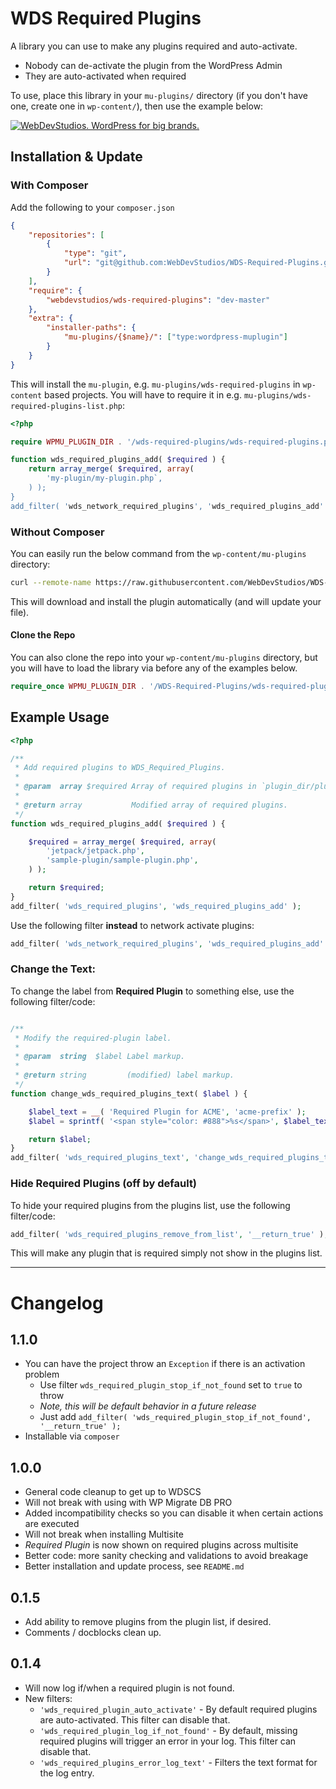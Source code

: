 # WDS Required Plugins

A library you can use to make any plugins required and auto-activate.

* Nobody can de-activate the plugin from the WordPress Admin
* They are auto-activated when required

To use, place this library in your `mu-plugins/` directory (if you don't have one, create one in `wp-content/`), then use the example below:

<a href="https://webdevstudios.com/contact/"><img src="https://webdevstudios.com/wp-content/uploads/2018/04/wds-github-banner.png" alt="WebDevStudios. WordPress for big brands."></a>

## Installation & Update

### With Composer

Add the following to your `composer.json`

```json
{
    "repositories": [
        {
            "type": "git",
            "url": "git@github.com:WebDevStudios/WDS-Required-Plugins.git"
        }
    ],
    "require": {
        "webdevstudios/wds-required-plugins": "dev-master"
    },
    "extra": {
        "installer-paths": {
            "mu-plugins/{$name}/": ["type:wordpress-muplugin"]
        }
    }
}
```

This will install the `mu-plugin`, e.g. `mu-plugins/wds-required-plugins` in `wp-content` based projects. You will have to require it in e.g. `mu-plugins/wds-required-plugins-list.php`:

```php
<?php

require WPMU_PLUGIN_DIR . '/wds-required-plugins/wds-required-plugins.php';

function wds_required_plugins_add( $required ) {
    return array_merge( $required, array(
        'my-plugin/my-plugin.php`,
    ) );
}
add_filter( 'wds_network_required_plugins', 'wds_required_plugins_add' );

```

### Without Composer

You can easily run the below command from the `wp-content/mu-plugins` directory:

```sh
curl --remote-name https://raw.githubusercontent.com/WebDevStudios/WDS-Required-Plugins/master/wds-required-plugins.php
```

This will download and install the plugin automatically (and will update your file).

#### Clone the Repo

You can also clone the repo into your `wp-content/mu-plugins` directory, but you will have
to load the library via before any of the examples below.

```php
require_once WPMU_PLUGIN_DIR . '/WDS-Required-Plugins/wds-required-plugins.php';
```

## Example Usage

```php
<?php

/**
 * Add required plugins to WDS_Required_Plugins.
 *
 * @param  array $required Array of required plugins in `plugin_dir/plugin_file.php` form.
 *
 * @return array           Modified array of required plugins.
 */
function wds_required_plugins_add( $required ) {

	$required = array_merge( $required, array(
		'jetpack/jetpack.php',
		'sample-plugin/sample-plugin.php',
	) );

	return $required;
}
add_filter( 'wds_required_plugins', 'wds_required_plugins_add' );
```

Use the following filter **instead** to network activate plugins:

```php
add_filter( 'wds_network_required_plugins', 'wds_required_plugins_add' );
```

### Change the Text:

To change the label from **Required Plugin** to something else, use the following filter/code:

```php

/**
 * Modify the required-plugin label.
 *
 * @param  string  $label Label markup.
 *
 * @return string         (modified) label markup.
 */
function change_wds_required_plugins_text( $label ) {

	$label_text = __( 'Required Plugin for ACME', 'acme-prefix' );
	$label = sprintf( '<span style="color: #888">%s</span>', $label_text );

	return $label;
}
add_filter( 'wds_required_plugins_text', 'change_wds_required_plugins_text' );
```

### Hide Required Plugins (off by default)

To hide your required plugins from the plugins list, use the following filter/code:

```php
add_filter( 'wds_required_plugins_remove_from_list', '__return_true' );
```

This will make any plugin that is required simply not show in the plugins list.

____________________

# Changelog

## 1.1.0

- You can have the project throw an `Exception` if there is an activation problem
    - Use filter `wds_required_plugin_stop_if_not_found` set to `true` to throw
    - *Note, this will be default behavior in a future release*
    - Just add `add_filter( 'wds_required_plugin_stop_if_not_found', '__return_true' );`
- Installable via `composer`

## 1.0.0

- General code cleanup to get up to WDSCS
- Will not break with using with WP Migrate DB PRO
- Added incompatibility checks so you can disable it when certain actions are executed
- Will not break when installing Multisite
- *Required Plugin* is now shown on required plugins across multisite
- Better code: more sanity checking and validations to avoid breakage
- Better installation and update process, see `README.md`

## 0.1.5

- Add ability to remove plugins from the plugin list, if desired.
- Comments / docblocks clean up.

## 0.1.4

- Will now log if/when a required plugin is not found.
- New filters:
    - `'wds_required_plugin_auto_activate'` - By default required plugins are auto-activated. This filter can disable that.
    - `'wds_required_plugin_log_if_not_found'` - By default, missing required plugins will trigger an error in your log. This filter can disable that.
    - `'wds_required_plugins_error_log_text'` - Filters the text format for the log entry.

